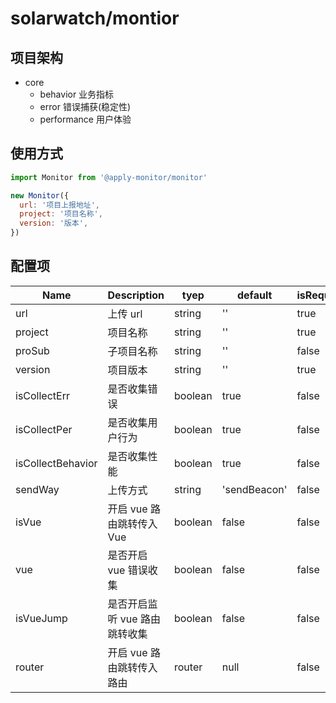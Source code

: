 # solarwatch/montior

## 项目架构

- core
  - behavior 业务指标
  - error 错误捕获(稳定性)
  - performance 用户体验

## 使用方式

```js
import Monitor from '@apply-monitor/monitor'

new Monitor({
  url: '项目上报地址',
  project: '项目名称',
  version: '版本',
})
```

## 配置项

| Name              | Description                   | tyep    | default      | isRequired |
| ----------------- | ----------------------------- | ------- | ------------ | ---------- |
| url               | 上传 url                      | string  | ''           | true       |
| project           | 项目名称                      | string  | ''           | true       |
| proSub            | 子项目名称                    | string  | ''           | false      |
| version           | 项目版本                      | string  | ''           | true       |
| isCollectErr      | 是否收集错误                  | boolean | true         | false      |
| isCollectPer      | 是否收集用户行为              | boolean | true         | false      |
| isCollectBehavior | 是否收集性能                  | boolean | true         | false      |
| sendWay           | 上传方式                      | string  | 'sendBeacon' | false      |
| isVue             | 开启 vue 路由跳转传入 Vue     | boolean | false        | false      |
| vue               | 是否开启 vue 错误收集         | boolean | false        | false      |
| isVueJump         | 是否开启监听 vue 路由跳转收集 | boolean | false        | false      |
| router            | 开启 vue 路由跳转传入路由     | router  | null         | false      |
